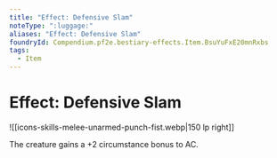 ```yaml
---
title: "Effect: Defensive Slam"
noteType: ":luggage:"
aliases: "Effect: Defensive Slam"
foundryId: Compendium.pf2e.bestiary-effects.Item.BsuYuFxE20mnRxbs
tags:
  - Item
---
```


# Effect: Defensive Slam
![[icons-skills-melee-unarmed-punch-fist.webp|150 lp right]]

The creature gains a +2 circumstance bonus to AC.
